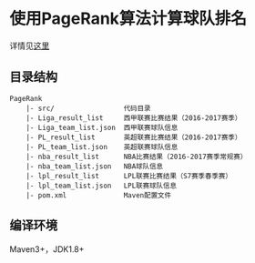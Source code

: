 # 使用PageRank算法计算球队排名

详情见[这里](https://voidalex.github.io/2017/07/08/%E4%BD%BF%E7%94%A8PageRank%E7%AE%97%E6%B3%95%E8%AE%A1%E7%AE%97%E7%90%83%E9%98%9F%E6%8E%92%E5%90%8D/)

## 目录结构
```
PageRank
    |- src/                 代码目录
    |- Liga_result_list     西甲联赛比赛结果（2016-2017赛季）
    |- Liga_team_list.json  西甲联赛球队信息
    |- PL_result_list       英超联赛比赛结果（2016-2017赛季）
    |- PL_team_list.json    英超联赛球队信息
    |- nba_result_list      NBA比赛结果（2016-2017赛季常规赛）
    |- nba_team_list.json   NBA球队信息
    |- lpl_result_list      LPL联赛比赛结果（S7赛季春季赛）
    |- lpl_team_list.json   LPL联赛球队信息
    |- pom.xml              Maven配置文件
```

## 编译环境
Maven3+，JDK1.8+